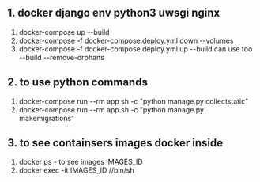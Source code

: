 ## 1. docker django env python3 uwsgi nginx
1. docker-compose up --build
2. docker-compose -f docker-compose.deploy.yml down --volumes
3. docker-compose -f docker-compose.deploy.yml up --build
can use too --build --remove-orphans

## 2. to use python commands
1. docker-compose run --rm app sh -c "python manage.py collectstatic"
2. docker-compose run --rm app sh -c "python manage.py makemigrations"

## 3. to see containsers images docker inside
1. docker ps - to see images IMAGES_ID
2. docker exec -it IMAGES_ID //bin/sh
